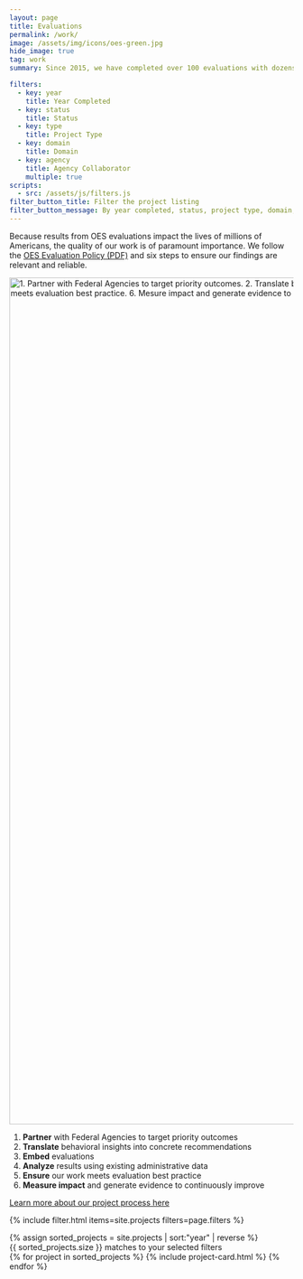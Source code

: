 ```yaml
---
layout: page
title: Evaluations
permalink: /work/
image: /assets/img/icons/oes-green.jpg
hide_image: true
tag: work
summary: Since 2015, we have completed over 100 evaluations with dozens of agency partners.

filters:
  - key: year
    title: Year Completed
  - key: status
    title: Status
  - key: type
    title: Project Type
  - key: domain
    title: Domain
  - key: agency
    title: Agency Collaborator
    multiple: true
scripts:
  - src: /assets/js/filters.js
filter_button_title: Filter the project listing
filter_button_message: By year completed, status, project type, domain, and agency collaborator
---
```


<p>Because results from OES evaluations impact the lives of millions of Americans, the quality of our work is of paramount importance. We follow the <a href="{{ '/assets/files/evaluationpolicy.pdf' | prepend: site.baseurl }}" target="_blank">OES Evaluation Policy (PDF)</a> and six steps to ensure our findings are relevant and reliable.</p>

<img src="{{ '/assets/img/oes-project-process-line.svg' | prepend: site.baseurl }}" alt="1. Partner with Federal Agencies to target priority outcomes. 2. Translate behavioral insights into concrete recommendations. 3. Embed evaluations. 4. Analyze results using existing administrative data. 5. Ensure our work meets evaluation best practice. 6. Mesure impact and generate evidence to continuously improve." width="1500">

<!-- begin visually hidden alt text for oes-process-line.png -->
<div class="usa-sr-only">
  <ol>
    <li><strong>Partner</strong> with Federal Agencies to target priority outcomes</li>
    <li><strong>Translate</strong> behavioral insights into concrete recommendations</li>
    <li><strong>Embed</strong> evaluations</li>
    <li><strong>Analyze</strong> results using existing administrative data</li>
    <li><strong>Ensure</strong> our work meets evaluation best practice</li>
    <li><strong>Measure impact</strong> and generate evidence to continuously improve</li>
  </ol>
</div>
<!-- end visually hidden alt text for oes-process-line.png -->

<p><a class="usa-button" href="{{ '/projectprocess' | prepend: site.baseurl }}" target="_blank">Learn more about our project process here</a>
</p>

{% include filter.html items=site.projects filters=page.filters %}
<div class="margin-top-4">
  <div class="grid-row grid-gap">
    {% assign sorted_projects = site.projects | sort:"year" | reverse %}
    <div id="filter-message" class="usa-sr-only" role="region" aria-live="polite" aria-atomic="true">
      {{ sorted_projects.size }} matches to your selected filters
    </div>
    {% for project in sorted_projects %}
      {% include project-card.html %}
    {% endfor %}
  </div>
</div>

